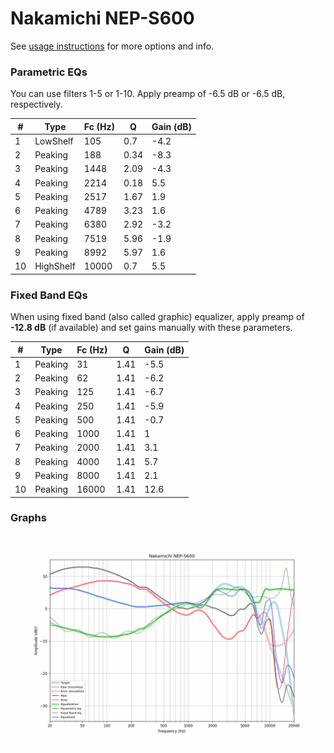 # Nakamichi NEP-S600
See [usage instructions](https://github.com/jaakkopasanen/AutoEq#usage) for more options and info.

### Parametric EQs
You can use filters 1-5 or 1-10. Apply preamp of -6.5 dB or -6.5 dB, respectively.

|   # | Type      |   Fc (Hz) |    Q |   Gain (dB) |
|-----|-----------|-----------|------|-------------|
|   1 | LowShelf  |       105 | 0.7  |        -4.2 |
|   2 | Peaking   |       188 | 0.34 |        -8.3 |
|   3 | Peaking   |      1448 | 2.09 |        -4.3 |
|   4 | Peaking   |      2214 | 0.18 |         5.5 |
|   5 | Peaking   |      2517 | 1.67 |         1.9 |
|   6 | Peaking   |      4789 | 3.23 |         1.6 |
|   7 | Peaking   |      6380 | 2.92 |        -3.2 |
|   8 | Peaking   |      7519 | 5.96 |        -1.9 |
|   9 | Peaking   |      8992 | 5.97 |         1.6 |
|  10 | HighShelf |     10000 | 0.7  |         5.5 |

### Fixed Band EQs
When using fixed band (also called graphic) equalizer, apply preamp of **-12.8 dB** (if available) and set gains manually with these parameters.

|   # | Type    |   Fc (Hz) |    Q |   Gain (dB) |
|-----|---------|-----------|------|-------------|
|   1 | Peaking |        31 | 1.41 |        -5.5 |
|   2 | Peaking |        62 | 1.41 |        -6.2 |
|   3 | Peaking |       125 | 1.41 |        -6.7 |
|   4 | Peaking |       250 | 1.41 |        -5.9 |
|   5 | Peaking |       500 | 1.41 |        -0.7 |
|   6 | Peaking |      1000 | 1.41 |         1   |
|   7 | Peaking |      2000 | 1.41 |         3.1 |
|   8 | Peaking |      4000 | 1.41 |         5.7 |
|   9 | Peaking |      8000 | 1.41 |         2.1 |
|  10 | Peaking |     16000 | 1.41 |        12.6 |

### Graphs
![](./Nakamichi%20NEP-S600.png)
